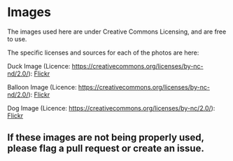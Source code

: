 # Images
The images used here are under Creative Commons Licensing, and are free to use.

The specific licenses and sources for each of the photos are here:

Duck Image (Licence: https://creativecommons.org/licenses/by-nc-nd/2.0/): [Flickr]( https://www.flickr.com/photos/viamoi/3336548665/in/photolist-65QFF8-kNFNqn-boAPeo-6uzY4a-ebk8iJ-dUm7z4-7S6i4i-5CPyLJ-p1zr4W-mnaazm-gNq6kQ-pNXoYA-6paARq-earU7M-gNqbZC-9jj2sg-68g4xv-jM4Van-bDhA8k-bpeMG5-qRwK4K-657zpF-5rKHNd-nf1eDD-9h1eC2-38uLTv-r1faBT-mca3t8-kMYAAV-exeTdK-7KP4cr-ciNpjA-4DEPDg-pELAcv-cmfJ5b-3Ty45H-5ynYDc-66q8js-4GqaK2-9im4Fq-4JfaJA-7ZRkmQ-7pFBA2-6mGKTz-hXngdE-njFfiL-rGBHDn-5JWXSu-fwiXpN-7LGaD2)

Balloon Image (Licence: https://creativecommons.org/licenses/by-nc-nd/2.0/): [Flickr](https://flic.kr/p/nUiy4)

Dog Image (Licence: https://creativecommons.org/licenses/by-nc/2.0/): [Flickr](        https://www.flickr.com/photos/springfieldhomer/8516066331/in/photolist-dYx4PR-otWQBt-B3oR1-9S1vF6-yAApu-suas9-eQfEP-goezJ-jiFA7M-o6HiNW-pPFG4j-eihcqP-feAWAP-9j8RkJ-kTNQmH-4VRgLc-6wXmQm-rFA4sD-bqn5JC-8pipb-4igqNM-djhLtL-71Lavn-d6igid-oaKjJC-9PzMk-4kchge-pNmPid-4U4yiz-qLjq3W-dwxcGA-pYhvg9-bnXGSH-fSX1Zq-e9J2cP-JAQ4y-jwewB-rirbsz-HVheb-rGokin-o7qe4c-jKEgV-pWVrXc-mT26Ey-onsaC2-9y4BiU-juCfi-ioumbw-9XK3Hy-xBLyXu)

## If these images are not being properly used, please flag a pull request or create an issue.
